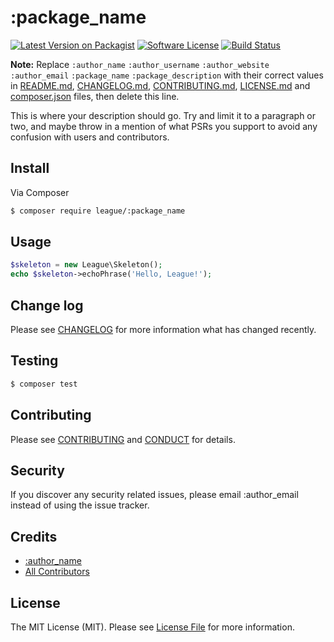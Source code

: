# :package_name

[![Latest Version on Packagist][ico-version]][link-packagist]
[![Software License][ico-license]](LICENSE.md)
[![Build Status][ico-travis]][link-travis]

**Note:** Replace ```:author_name``` ```:author_username``` ```:author_website``` ```:author_email``` ```:package_name``` ```:package_description``` with their correct values in [README.md](README.md), [CHANGELOG.md](CHANGELOG.md), [CONTRIBUTING.md](CONTRIBUTING.md), [LICENSE.md](LICENSE.md) and [composer.json](composer.json) files, then delete this line.

This is where your description should go. Try and limit it to a paragraph or two, and maybe throw in a mention of what
PSRs you support to avoid any confusion with users and contributors.

## Install

Via Composer

``` bash
$ composer require league/:package_name
```

## Usage

``` php
$skeleton = new League\Skeleton();
echo $skeleton->echoPhrase('Hello, League!');
```

## Change log

Please see [CHANGELOG](CHANGELOG.md) for more information what has changed recently.

## Testing

``` bash
$ composer test
```

## Contributing

Please see [CONTRIBUTING](CONTRIBUTING.md) and [CONDUCT](CONDUCT.md) for details.

## Security

If you discover any security related issues, please email :author_email instead of using the issue tracker.

## Credits

- [:author_name][link-author]
- [All Contributors][link-contributors]

## License

The MIT License (MIT). Please see [License File](LICENSE.md) for more information.

[ico-version]: https://img.shields.io/packagist/v/ndrx-io/:package_name.svg?style=flat-square
[ico-license]: https://img.shields.io/badge/license-MIT-brightgreen.svg?style=flat-square
[ico-travis]: https://img.shields.io/travis/ndrx-io/:package_name/master.svg?style=flat-square


[link-packagist]: https://packagist.org/packages/ndrx-io/:package_name
[link-travis]: https://travis-ci.org/ndrx-io/:package_name
[link-author]: https://github.com/:author_username
[link-contributors]: ../../contributors
